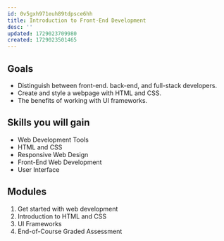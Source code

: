 ```yaml
---
id: 0v5gxh971euh89tdpsce6hh
title: Introduction to Front-End Development
desc: ''
updated: 1729023709980
created: 1729023501465
---
```

## Goals

- Distinguish between front-end. back-end, and full-stack developers.
- Create and style a webpage with HTML and CSS.
- The benefits of working with UI frameworks.

## Skills you will gain

- Web Development Tools
- HTML and CSS
- Responsive Web Design
- Front-End Web Development
- User Interface

## Modules

1. Get started with web development
2. Introduction to HTML and CSS
3. UI Frameworks
4. End-of-Course Graded Assessment
